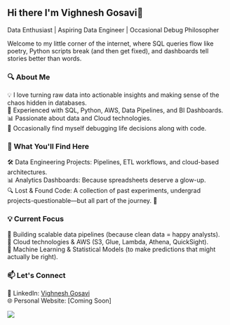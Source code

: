 ## Hi there I'm Vighnesh Gosavi👋

Data Enthusiast | Aspiring Data Engineer | Occasional Debug Philosopher

Welcome to my little corner of the internet, where SQL queries flow like poetry, Python scripts break (and then get fixed), and dashboards tell stories better than words.

### 🔍 About Me
💡 I love turning raw data into actionable insights and making sense of the chaos hidden in databases.</br>
💾 Experienced with SQL, Python, AWS, Data Pipelines, and BI Dashboards.</br>
📊 Passionate about data and Cloud technologies.</br>
🐞 Occasionally find myself debugging life decisions along with code.</br>

### 🚀 What You'll Find Here
🛠️ Data Engineering Projects: Pipelines, ETL workflows, and cloud-based architectures.</br>
📊 Analytics Dashboards: Because spreadsheets deserve a glow-up.</br>
🔍 Lost & Found Code: A collection of past experiments, undergrad projects-questionable—but all part of the journey. 🚀

### 💡 Current Focus
🔹 Building scalable data pipelines (because clean data = happy analysts).</br>
🔹 Cloud technologies & AWS (S3, Glue, Lambda, Athena, QuickSight).</br>
🔹 Machine Learning & Statistical Models (to make predictions that might actually be right).</br>

### 📫 Let's Connect
💼 LinkedIn: [Vighnesh Gosavi](https://www.linkedin.com/in/vighnesh-gosavi-a04868159/)</br>
🌐 Personal Website: [Coming Soon]

![](https://komarev.com/ghpvc/?username=vighnesh242&style=for-the-badge)

<!--
**vighnesh242/vighnesh242** is a ✨ _special_ ✨ repository because its `README.md` (this file) appears on your GitHub profile.

Here are some ideas to get you started:

- 🔭 I’m currently working on ...
- 🌱 I’m currently learning ...
- 👯 I’m looking to collaborate on ...
- 🤔 I’m looking for help with ...
- 💬 Ask me about ...
- 📫 How to reach me: ...
- 😄 Pronouns: ...
- ⚡ Fun fact: ...
-->

